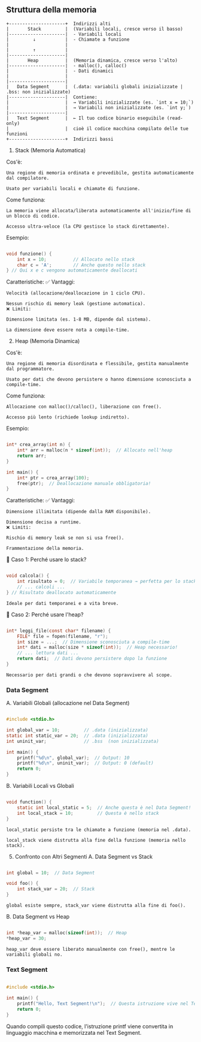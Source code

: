 ## Struttura della memoria
```
+---------------------+  Indirizzi alti
|       Stack         |  (Variabili locali, cresce verso il basso)
|---------------------|  - Variabili locali
|         ↓           |  - Chiamate a funzione
|                     |
|         ↑           |
|---------------------|
|       Heap          |  (Memoria dinamica, cresce verso l'alto)
|---------------------|  - malloc(), calloc()
|                     |  - Dati dinamici
|                     |
|---------------------|
|   Data Segment      |  (.data: variabili globali inizializzate | .bss: non inizializzate)
|---------------------|  Contiene:
|                     |  → Variabili inizializzate (es. `int x = 10;`)
|                     |  → Variabili non inizializzate (es. `int y;`)
|---------------------|
|   Text Segment      |  ← Il tuo codice binario eseguibile (read-only)
|                     |  cioè il codice macchina compilato delle tue funzioni
+---------------------+  Indirizzi bassi
```

1. Stack (Memoria Automatica)

Cos'è:

    Una regione di memoria ordinata e prevedibile, gestita automaticamente dal compilatore.

    Usato per variabili locali e chiamate di funzione.

Come funziona:

    La memoria viene allocata/liberata automaticamente all'inizio/fine di un blocco di codice.

    Accesso ultra-veloce (la CPU gestisce lo stack direttamente).

Esempio:
```c

void funzione() {
    int x = 10;          // Allocato nello stack
    char c = 'A';        // Anche questo nello stack
} // Qui x e c vengono automaticamente deallocati
```
Caratteristiche:
✅ Vantaggi:

    Velocità (allocazione/deallocazione in 1 ciclo CPU).

    Nessun rischio di memory leak (gestione automatica).
    ❌ Limiti:

    Dimensione limitata (es. 1-8 MB, dipende dal sistema).

    La dimensione deve essere nota a compile-time.

2. Heap (Memoria Dinamica)

Cos'è:

    Una regione di memoria disordinata e flessibile, gestita manualmente dal programmatore.

    Usato per dati che devono persistere o hanno dimensione sconosciuta a compile-time.

Come funziona:

    Allocazione con malloc()/calloc(), liberazione con free().

    Accesso più lento (richiede lookup indiretto).

Esempio:
```c

int* crea_array(int n) {
    int* arr = malloc(n * sizeof(int));  // Allocato nell'heap
    return arr;
}

int main() {
    int* ptr = crea_array(100);
    free(ptr);  // Deallocazione manuale obbligatoria!
}
```
Caratteristiche:
✅ Vantaggi:

    Dimensione illimitata (dipende dalla RAM disponibile).

    Dimensione decisa a runtime.
    ❌ Limiti:

    Rischio di memory leak se non si usa free().

    Frammentazione della memoria.


📌 Caso 1: Perché usare lo stack?
```c

void calcola() {
    int risultato = 0;  // Variabile temporanea → perfetta per lo stack
    // ... calcoli ...
} // Risultato deallocato automaticamente
```
    Ideale per dati temporanei e a vita breve.

📌 Caso 2: Perché usare l'heap?
```c

int* leggi_file(const char* filename) {
    FILE* file = fopen(filename, "r");
    int size = ...;  // Dimensione sconosciuta a compile-time
    int* dati = malloc(size * sizeof(int));  // Heap necessario!
    // ... lettura dati ...
    return dati;  // Dati devono persistere dopo la funzione
}
```
    Necessario per dati grandi o che devono sopravvivere al scope.

### Data Segment
A. Variabili Globali (allocazione nel Data Segment)
```c

#include <stdio.h>

int global_var = 10;         // .data (inizializzata)
static int static_var = 20;  // .data (inizializzata)
int uninit_var;              // .bss  (non inizializzata)

int main() {
    printf("%d\n", global_var);  // Output: 10
    printf("%d\n", uninit_var);  // Output: 0 (default)
    return 0;
}
```
B. Variabili Locali vs Globali
```c

void function() {
    static int local_static = 5;  // Anche questa è nel Data Segment!
    int local_stack = 10;         // Questa è nello stack
}
```
    local_static persiste tra le chiamate a funzione (memoria nel .data).

    local_stack viene distrutta alla fine della funzione (memoria nello stack).

5. Confronto con Altri Segmenti
A. Data Segment vs Stack
```c

int global = 10;  // Data Segment

void foo() {
    int stack_var = 20;  // Stack
}
```
    global esiste sempre, stack_var viene distrutta alla fine di foo().

B. Data Segment vs Heap
```c

int *heap_var = malloc(sizeof(int));  // Heap
*heap_var = 30;
```
    heap_var deve essere liberato manualmente con free(), mentre le variabili globali no.

### Text Segment
```c

#include <stdio.h>

int main() {
    printf("Hello, Text Segment!\n");  // Questa istruzione vive nel Text Segment!
    return 0;
}
```
Quando compili questo codice, l'istruzione printf viene convertita in linguaggio macchina e memorizzata nel Text Segment.